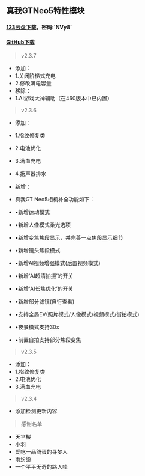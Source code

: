 ## 真我GTNeo5特性模块
#### [123云盘下载](https://www.123912.com/s/qEaeVv-9ThTH?)，密码:`NVy8`
#### [GitHub下载](https://github.com/Deuteriunt/realme_GT_Neo5_module/releases)

> v2.3.7
 - 添加：
 - 1.关闭阶梯式充电
 - 2.修改满电容量
 - 移除：
 - 1.AI游戏大神辅助（在460版本中已内置）

> v2.3.6
 - 添加：
 - 1.指纹修复类
 - 2.电池优化
 - 3.满血充电
 - 4.扬声器排水

 - 新增：
 - 真我GT Neo5相机补全功能如下：
 - •新增运动模式
 - •新增人像模式柔光选项
 - •新增变焦焦段显示，并完善一点焦段显示细节
 - •新增镜头焦段模式
 - •新增AI视频增强模式(后置视频模式)
 - •新增‘AI超清拍摄’的开关
 - •新增‘AI长焦优化’的开关
 - •新增部分滤镜(自行查看)
 - •支持全局EV(照片模式/人像模式/视频模式/街拍模式)
 - •夜景模式支持30x
 - •前置自拍支持部分焦段变焦
   
> v2.3.5
 - 添加：
 - 1.指纹修复类
 - 2.电池优化
 - 3.满血充电

> v2.3.4
 - 添加检测更新内容

> 感谢名单
 - 天伞桜
 - 小羽
 - 爱吃一品鸽蛋的寻梦人
 - 雨纷纷
 - 一个平平无奇的路人哇
